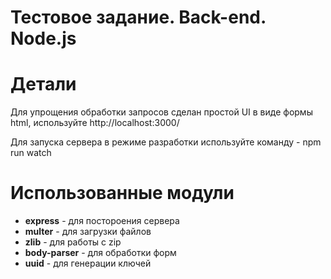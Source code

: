 # Тестовое задание. Back-end. Node.js

# Детали
Для упрощения обработки запросов сделан простой UI в виде формы html,
используйте http://localhost:3000/

Для запуска сервера в режиме разработки используйте команду -
npm run watch

# Использованные модули

<ul>
  <li><b>express</b> - для постороения сервера</li>
  <li><b>multer</b> - для загрузки файлов</li>
  <li><b>zlib</b> - для работы с zip</li>
  <li><b>body-parser</b> - для обработки форм</li>
  <li><b>uuid</b> - для генерации ключей</li>
</ul>
